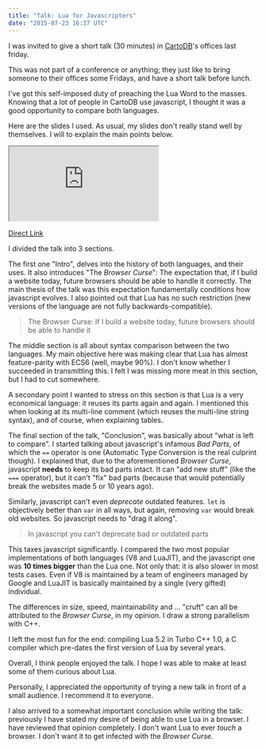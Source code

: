 ```yaml
---
title: "Talk: Lua for Javascripters"
date: "2015-07-23 16:37 UTC"
---
```


I was invited to give a short talk (30 minutes) in [CartoDB](https://cartodb.com/)'s offices last friday.

This was not part of a conference or anything; they just like to bring someone to their offices some Fridays, and have a short talk before lunch.

I've got this self-imposed duty of preaching the Lua Word to the masses. Knowing that a lot of people in CartoDB use javascript,
I thought it was a good opportunity to compare both languages.

Here are the slides I used. As usual, my slides don't really stand well by themselves. I will to explain the main points below.

<iframe src="https://kikito.github.io/lua-for-javascripters/"></iframe>

[Direct Link](https://kikito.github.io/lua-for-javascripters/)

I divided the talk into 3 sections.

The first one "Intro", delves into the history of both languages, and their uses. It also introduces "The *Browser Curse*": The expectation that, if I build a website today,
future browsers should be able to handle it correctly. The main thesis of the talk was this expectation fundamentally conditions how javascript evolves. I also pointed
out that Lua has no such restriction (new versions of the language are not fully backwards-compatible).

> The Browser Curse: If I build a website today, future browsers should be able to handle it

The middle section is all about syntax comparison between the two languages. My main objective here was making clear that Lua has almost feature-parity with ECS6 (well, maybe
90%). I don't know whether I succeeded in transmitting this. I felt I was missing more meat in this section, but I had to cut somewhere.

A secondary point I wanted to stress on this section is that Lua is a very economical language: it reuses its
parts again and again. I mentioned this when looking at its multi-line comment (which reuses the multi-line string syntax),
and of course, when explaining tables.

The final section of the talk, "Conclusion", was basically about "what is left to compare". I started talking about javascript's infamous *Bad Parts*, of which the `==` operator
is one (Automatic Type Conversion is the real culprint though). I explained that, due to the aforementioned *Browser Curse*, javascript **needs** to keep its bad parts intact.
It can "add new stuff" (like the `===` operator), but it can't "fix" bad parts (because that would potentially break the websites made 5 or 10 years ago).

Similarly, javascript can't even *deprecate* outdated features. `let` is objectively better than `var` in all ways, but again, removing `var` would break old websites. So javascript
needs to "drag it along".

> In javascript you can't deprecate bad or outdated parts

This taxes javascript significantly. I compared the two most popular implementations of both languages (V8 and LuaJIT), and the javascript one was **10 times bigger** than the Lua one.
Not only that: it is also slower in most tests cases. Even if V8 is maintained by a team of engineers managed by Google and LuaJIT is basically maintained by a single (very gifted) individual.

The differences in size, speed, maintainability and ... "cruft" can all be attributed to the *Browser Curse*, in my opinion. I draw a strong parallelism with C++.

I left the most fun for the end: compiling Lua 5.2 in Turbo C++ 1.0, a C compiler which pre-dates the first version of Lua by several years.

Overall, I think people enjoyed the talk. I hope I was able to make at least some of them curious about Lua.

Personally, I appreciated the opportunity of trying a new talk in front of a small audience. I recommend it to everyone.

I also arrived to a somewhat important conclusion while writing the talk: previously I have stated my desire
of being able to use Lua in a browser. I have reviewed that opinion completely. I don't want Lua to ever
*touch* a browser. I don't want it to get infected with the *Browser Curse*.



